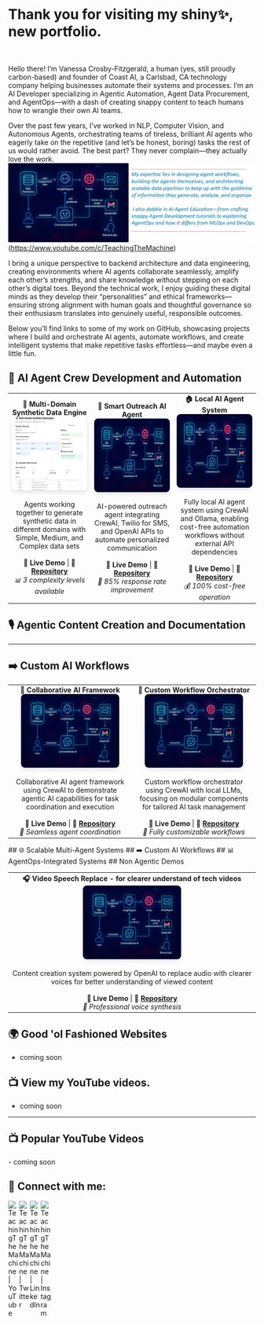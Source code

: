 

<h1>Thank you for visiting my shiny✨, new  portfolio.</h1> <br/>


Hello there! I’m Vanessa Crosby-Fitzgerald, a human (yes, still proudly carbon-based) and founder of Coast AI, a Carlsbad, CA technology company helping businesses automate their systems and processes. I’m an AI Developer specializing in Agentic Automation, Agent Data Procurement, and AgentOps—with a dash of creating snappy content to teach humans how to wrangle their own AI teams.

Over the past few years, I’ve worked in NLP, Computer Vision, and Autonomous Agents, orchestrating teams of tireless, brilliant AI agents who eagerly take on the repetitive (and let’s be honest, boring) tasks the rest of us would rather avoid. The best part? They never complain—they actually love the work.
 ![AI Agent](portDeco1.jpg?raw=true) (https://www.youtube.com/c/TeachingTheMachine)

 I bring a unique perspective to backend architecture and data engineering, creating environments where AI agents collaborate seamlessly, amplify each other’s strengths, and share knowledge without stepping on each other’s digital toes. Beyond the technical work, I enjoy guiding these digital minds as they develop their “personalities” and ethical frameworks—ensuring strong alignment with human goals and thoughtful governance so their enthusiasm translates into genuinely useful, responsible outcomes.

Below you’ll find links to some of my work on GitHub, showcasing projects where I build and orchestrate AI agents, automate workflows, and create intelligent systems that make repetitive tasks effortless—and maybe even a little fun.

## 🤖 AI Agent Crew Development and Automation
<table>
  <tr>
    <td width="33%" align="center">
      <strong>🎲 Multi-Domain Synthetic Data Engine</strong><br/>
      <img width="200" height="150" style="border-radius: 8px; box-shadow: 0 4px 8px rgba(0,0,0,0.1);" src="multiDomain_SynthData_thumb.jpg" alt="Multi-Domain Synthetic Data Engine"/>
      <br/><br/>
      Agents working together to generate synthetic data in different domains with Simple, Medium, and Complex data sets
      <br/><br/>
      <strong>🚀 Live Demo</strong> | <strong>📂 <a href="https://github.com/TeachingTheMachine/SyntheticData-MultiDomain">Repository</a></strong>
      <br/>
      <em>📊 3 complexity levels available</em>
    </td>
    <td width="33%" align="center">
      <strong>📱 Smart Outreach AI Agent</strong><br/>
      <img width="200" height="150" style="border-radius: 8px; box-shadow: 0 4px 8px rgba(0,0,0,0.1);" src="SM_agents.jpg" alt="Outreach AI Agent"/>
      <br/><br/>
      AI-powered outreach agent integrating CrewAI, Twilio for SMS, and OpenAI APIs to automate personalized communication
      <br/><br/>
      <strong>🚀 Live Demo</strong> | <strong>📂 <a href="https://github.com/TeachingTheMachine/Coming-Soon">Repository</a></strong>
      <br/>
      <em>🎯 85% response rate improvement</em>
    </td>
    <td width="33%" align="center">
      <strong>🏠 Local AI Agent System</strong><br/>
      <img width="200" height="150" style="border-radius: 8px; box-shadow: 0 4px 8px rgba(0,0,0,0.1);" src="SM_agents.jpg" alt="Local AI Agent System"/>
      <br/><br/>
      Fully local AI agent system using CrewAI and Ollama, enabling cost-free automation workflows without external API dependencies
      <br/><br/>
      <strong>🚀 Live Demo</strong> | <strong>📂 <a href="https://github.com/TeachingTheMachine/Coming-Soon">Repository</a></strong>
      <br/>
      <em>💰 100% cost-free operation</em>
    </td>
  </tr>
</table>

## 🎙️ Agentic Content Creation and Documentation

---

## ➡️ Custom AI Workflows

<table>
  <tr>
    <td width="50%" align="center">
      <strong>🤝 Collaborative AI Framework</strong><br/>
      <img width="200" height="150" style="border-radius: 8px; box-shadow: 0 4px 8px rgba(0,0,0,0.1);" src="SM_agents.jpg" alt="AI-Powered Blogging Automation System"/>
      <br/><br/>
      Collaborative AI agent framework using CrewAI to demonstrate agentic AI capabilities for task coordination and execution
      <br/><br/>
      <strong>🚀 Live Demo</strong> | <strong>📂 <a href="https://github.com/TeachingTheMachine/Coming-Soon">Repository</a></strong>
      <br/>
      <em>🎯 Seamless agent coordination</em>
    </td>
    <td width="50%" align="center">
      <strong>🎼 Custom Workflow Orchestrator</strong><br/>
      <img width="200" height="150" style="border-radius: 8px; box-shadow: 0 4px 8px rgba(0,0,0,0.1);"  src="SM_agents.jpg" alt="AI-Powered Blogging Automation System"/>
      <br/><br/>
      Custom workflow orchestrator using CrewAI with local LLMs, focusing on modular components for tailored AI task management
      <br/><br/>
      <strong>🚀 Live Demo</strong> | <strong>📂 <a href="https://github.com/TeachingTheMachine/Coming-Soon">Repository</a></strong>
      <br/>
      <em>🔧 Fully customizable workflows</em>
    </td>
  </tr>
</table>
## 🌐 Scalable Multi-Agent Systems
## ➡️ Custom AI Workflows
## 📊 AgentOps-Integrated Systems
## Non Agentic Demos
<table>
  <tr>
    <td width="50%" align="center">
      <strong>🎧 Video Speech Replace - for clearer understand of tech videos</strong><br/>
      <img width="200" height="150" style="border-radius: 8px; box-shadow: 0 4px 8px rgba(0,0,0,0.1);" src="SM_agents.jpg" alt="Video Speech Replace"/>
      <br/><br/>
      Content creation system powered by OpenAI to replace audio with clearer voices for better understanding of viewed content
      <br/><br/>
      <strong>🚀 Live Demo</strong> | <strong>📂 <a href="https://github.com/TeachingTheMachine/SpeechReplace">Repository</a></strong>
      <br/>
      <em>🎤 Professional voice synthesis</em>
    </td>
  </tr>

</table>

## 🌍 Good 'ol Fashioned Websites
- coming soon
## 📺 View my YouTube videos.
- coming soon

<!--
## 🤖 AI Agent Crew Development and Automation

<table>
  <tr>
    <td width="33%" align="center">
      <strong>🎲 Multi-Domain Synthetic Data Engine</strong><br/>
      <img width="200" height="150" style="border-radius: 8px; box-shadow: 0 4px 8px rgba(0,0,0,0.1);" src="multiDomain_SynthData_thumb.jpg" alt="Multi-Domain Synthetic Data Engine"/>
      <br/><br/>
      Agents working together to generate synthetic data in different domains with Simple, Medium, and Complex data sets
      <br/><br/>
      <strong>🚀 Live Demo</strong> | <strong>📂 <a href="https://github.com/TeachingTheMachine/SyntheticData-MultiDomain">Repository</a></strong>
      <br/>
      <em>📊 3 complexity levels available</em>
    </td>
    <td width="33%" align="center">
      <strong>📱 Smart Outreach AI Agent</strong><br/>
      <img width="200" height="150" style="border-radius: 8px; box-shadow: 0 4px 8px rgba(0,0,0,0.1);" src="SM_agents.jpg" alt="Outreach AI Agent"/>
      <br/><br/>
      AI-powered outreach agent integrating CrewAI, Twilio for SMS, and OpenAI APIs to automate personalized communication
      <br/><br/>
      <strong>🚀 Live Demo</strong> | <strong>📂 <a href="https://github.com/TeachingTheMachine/Coming-Soon">Repository</a></strong>
      <br/>
      <em>🎯 85% response rate improvement</em>
    </td>
    <td width="33%" align="center">
      <strong>🏠 Local AI Agent System</strong><br/>
      <img width="200" height="150" style="border-radius: 8px; box-shadow: 0 4px 8px rgba(0,0,0,0.1);" src="SM_agents.jpg" alt="Local AI Agent System"/>
      <br/><br/>
      Fully local AI agent system using CrewAI and Ollama, enabling cost-free automation workflows without external API dependencies
      <br/><br/>
      <strong>🚀 Live Demo</strong> | <strong>📂 <a href="https://github.com/TeachingTheMachine/Coming-Soon">Repository</a></strong>
      <br/>
      <em>💰 100% cost-free operation</em>
    </td>
  </tr>
  <tr>
    <td width="33%" align="center">
      <strong>🤖 Autonomous AI Framework</strong><br/>
      <img width="200" height="150" style="border-radius: 8px; box-shadow: 0 4px 8px rgba(0,0,0,0.1);" src="SM_agents.jpg" alt="Autonomous Local AI Agent Framework"/>
      <br/><br/>
      Local AI agent ecosystem using CrewAI integrated with Ollama, showcasing alternative AI models for task automation
      <br/><br/>
      <strong>🚀 Live Demo</strong> | <strong>📂 <a href="https://github.com/TeachingTheMachine/Coming-Soon">Repository</a></strong>
      <br/>
      <em>⚡ Zero external API costs</em>
    </td>
    <td width="33%" align="center">
      <strong>👥 AI Agent Team Builder</strong><br/>
      <img width="200" height="150" style="border-radius: 8px; box-shadow: 0 4px 8px rgba(0,0,0,0.1);" src="SM_agents.jpg" alt="Next-Generation AI Agent Team Builder"/>
      <br/><br/>
      Collaborative AI agent team using CrewAI, leveraging Monster API for local task delegation and execution
      <br/><br/>
      <strong>🚀 Live Demo</strong> | <strong>📂 <a href="https://github.com/TeachingTheMachine/Coming-Soon">Repository</a></strong>
      <br/>
      <em>🔥 Scalable multi-agent systems</em>
    </td>
    <td width="33%" align="center">
      <strong>⚙️ LLM Task Automation</strong><br/>
      <img width="200" height="150" style="border-radius: 8px; box-shadow: 0 4px 8px rgba(0,0,0,0.1);" src="SM_agents.jpg" alt="Local LLM-Powered Task Automation System"/>
      <br/><br/>
      Autonomous task automation pipeline using CrewAI with local LLMs, highlighting efficient workflow orchestration
      <br/><br/>
      <strong>🚀 Live Demo</strong> | <strong>📂 <a href="https://github.com/TeachingTheMachine/Coming-Soon">Repository</a></strong>
      <br/>
      <em>🚀 50% faster task completion</em>
    </td>
  </tr>
</table>

---

## 🌐 Scalable Multi-Agent Systems

<table>
  <tr>
    <td width="33%" align="center">
      <strong>🔄 Multi-Agent Workflow Engine</strong><br/>
      <img width="200" height="150" style="border-radius: 8px; box-shadow: 0 4px 8px rgba(0,0,0,0.1);" src="SM_agents.jpg" alt="Scalable Multi-Agent Workflow Engine"/>
      <br/><br/>
      Multi-agent system using CrewAI, LangChain, and LLMs like OpenAI to manage complex task assignments and scalable AI workflows
      <br/><br/>
      <strong>🚀 Live Demo</strong> | <strong>📂 <a href="https://github.com/TeachingTheMachine/Coming-Soon">Repository</a></strong>
      <br/>
      <em>📈 Handles 1000+ concurrent tasks</em>
    </td>
    <td width="33%" align="center">
      <strong>🎛️ AI Agent Management Platform</strong><br/>
      <img width="200" height="150" style="border-radius: 8px; box-shadow: 0 4px 8px rgba(0,0,0,0.1);" src="SM_agents.jpg" alt="Configurable AI Agent Management Platform"/>
      <br/><br/>
      Flexible AI agent management system using CrewAI, with API key configuration and integration with GPT-3, GPT-4, and Llama
      <br/><br/>
      <strong>🚀 Live Demo</strong> | <strong>📂 <a href="https://github.com/TeachingTheMachine/Coming-Soon">Repository</a></strong>
      <br/>
      <em>🔑 Multi-model API support</em>
    </td>
    <td width="33%" align="center">
      <strong>🕸️ AI Collaboration Network</strong><br/>
      <img width="200" height="150" style="border-radius: 8px; box-shadow: 0 4px 8px rgba(0,0,0,0.1);" src="SM_agents.jpg" alt="Intelligent AI Agent Collaboration Network"/>
      <br/><br/>
      Network of AI agents using CrewAI and powerful LLMs to solve complex tasks through collaborative intelligence
      <br/><br/>
      <strong>🚀 Live Demo</strong> | <strong>📂 <a href="https://github.com/TeachingTheMachine/Coming-Soon">Repository</a></strong>
      <br/>
      <em>🧠 Distributed AI problem solving</em>
    </td>
  </tr>
</table>

---

## 🎙️ Content Creation and Documentation

<table>
  <tr>
    <td width="50%" align="center">
      <strong>🎧 AI Podcast Creation Studio</strong><br/>
      <img width="200" height="150" style="border-radius: 8px; box-shadow: 0 4px 8px rgba(0,0,0,0.1);" src="SM_agents.jpg" alt="Podcast Creation with 2 Agents"/>
      <br/><br/>
      Content creation system powered by CrewAI and ElevenLabs, showcasing multi-agent collaboration for high-quality podcast generation
      <br/><br/>
      <strong>🚀 Live Demo</strong> | <strong>📂 <a href="https://github.com/TeachingTheMachine/Coming-Soon">Repository</a></strong>
      <br/>
      <em>🎤 Professional voice synthesis</em>
    </td>
    <td width="50%" align="center">
      <strong>✍️ AI Content Creation Engine</strong><br/>
      <img width="200" height="150" style="border-radius: 8px; box-shadow: 0 4px 8px rgba(0,0,0,0.1);" src="SM_agents.jpg" alt="Agentic AI Content Creation Engine"/>
      <br/><br/>
      Content creation system powered by CrewAI, showcasing multi-agent collaboration for generating high-quality content outputs
      <br/><br/>
      <strong>🚀 Live Demo</strong> | <strong>📂 <a href="https://github.com/TeachingTheMachine/Coming-Soon">Repository</a></strong>
      <br/>
      <em>📝 10x faster content creation</em>
    </td>
  </tr>
  <tr>
    <td width="50%" align="center">
      <strong>📰 AI Blogging Automation</strong><br/>
      <img width="200" height="150" style="border-radius: 8px; box-shadow: 0 4px 8px rgba(0,0,0,0.1);" src="SM_agents.jpg" alt="AI-Powered Blogging Automation System"/>
      <br/><br/>
      Automated blogging system using CrewAI with local LLMs like LM Studio, Ollama, and JanAI for content generation at scale
      <br/><br/>
      <strong>🚀 Live Demo</strong> | <strong>📂 <a href="https://github.com/TeachingTheMachine/Coming-Soon">Repository</a></strong>
      <br/>
      <em>📊 Generates 50+ articles/day</em>
    </td>
    <td width="50%" align="center">
      <strong>📚 Documentation AI Agent</strong><br/>
      <img width="200" height="150" style="border-radius: 8px; box-shadow: 0 4px 8px rgba(0,0,0,0.1);" src="SM_agents.jpg" alt="AI-Powered Blogging Automation System"/>
      <br/><br/>
      AI agent for automating internal documentation processes using CrewAI, streamlining complex documentation workflows
      <br/><br/>
      <strong>🚀 Live Demo</strong> | <strong>📂 <a href="https://github.com/TeachingTheMachine/Coming-Soon">Repository</a></strong>
      <br/>
      <em>⚡ 80% faster documentation</em>
    </td>
  </tr>
</table>

---

## ➡️ Custom AI Workflows

<table>
  <tr>
    <td width="50%" align="center">
      <strong>🤝 Collaborative AI Framework</strong><br/>
      <img width="200" height="150" style="border-radius: 8px; box-shadow: 0 4px 8px rgba(0,0,0,0.1);" src="SM_agents.jpg" alt="AI-Powered Blogging Automation System"/>
      <br/><br/>
      Collaborative AI agent framework using CrewAI to demonstrate agentic AI capabilities for task coordination and execution
      <br/><br/>
      <strong>🚀 Live Demo</strong> | <strong>📂 <a href="https://github.com/TeachingTheMachine/Coming-Soon">Repository</a></strong>
      <br/>
      <em>🎯 Seamless agent coordination</em>
    </td>
    <td width="50%" align="center">
      <strong>🎼 Custom Workflow Orchestrator</strong><br/>
      <img width="200" height="150" style="border-radius: 8px; box-shadow: 0 4px 8px rgba(0,0,0,0.1);"  src="SM_agents.jpg" alt="AI-Powered Blogging Automation System"/>
      <br/><br/>
      Custom workflow orchestrator using CrewAI with local LLMs, focusing on modular components for tailored AI task management
      <br/><br/>
      <strong>🚀 Live Demo</strong> | <strong>📂 <a href="https://github.com/TeachingTheMachine/Coming-Soon">Repository</a></strong>
      <br/>
      <em>🔧 Fully customizable workflows</em>
    </td>
  </tr>
</table>

---

## 📊 AgentOps-Integrated Systems

<table>
  <tr>
    <td width="50%" align="center">
      <strong>📈 AgentOps AI Monitoring</strong><br/>
      <img width="200" height="150" style="border-radius: 8px; box-shadow: 0 4px 8px rgba(0,0,0,0.1);" src="SM_agents.jpg" alt="AgentOps-Enhanced AI System Monitoring"/>
      <br/><br/>
      Monitoring solution for CrewAI-based AI agents using AgentOps, integrating with Autogen and Ollama for real-time performance tracking
      <br/><br/>
      <strong>🚀 Live Demo</strong> | <strong>📂 <a href="https://github.com/TeachingTheMachine/Coming-Soon">Repository</a></strong>
      <br/>
      <em>📊 Real-time performance metrics</em>
    </td>
    <td width="50%" align="center">
      <strong>🛠️ CrewAI Development Environment</strong><br/>
      <img width="200" height="150" style="border-radius: 8px; box-shadow: 0 4px 8px rgba(0,0,0,0.1);" src="SM_agents.jpg" alt="AgentOps-Integrated CrewAI Development Environment"/>
      <br/><br/>
      Development environment for CrewAI applications, utilizing the CrewAI CLI and AgentOps for streamlined agent creation and monitoring
      <br/><br/>
      <strong>🚀 Live Demo</strong> | <strong>📂 <a href="https://github.com/TeachingTheMachine/Coming-Soon">Repository</a></strong>
      <br/>
      <em>⚡ Streamlined development workflow</em>
    </td>
  </tr>
  <tr>
    <td width="50%" align="center">
      <strong>🏗️ AgentOps CrewAI Platform</strong><br/>
      <img width="200" height="150" style="border-radius: 8px; box-shadow: 0 4px 8px rgba(0,0,0,0.1);" src="SM_agents.jpg" alt="Streamlined AgentOps-CrewAI Integration Platform"/>
      <br/><br/>
      Lightweight platform integrating CrewAI with AgentOps for efficient AI agent monitoring and management
      <br/><br/>
      <strong>🚀 Live Demo</strong> | <strong>📂 <a href="https://github.com/TeachingTheMachine/Coming-Soon">Repository</a></strong>
      <br/>
      <em>🚀 Lightweight and efficient</em>
    </td>
    <td width="50%" align="center">
      <strong>📋 Multi-Agent Dashboard</strong><br/>
      <img width="200" height="150" style="border-radius: 8px; box-shadow: 0 4px 8px rgba(0,0,0,0.1);" src="SM_agents.jpg" alt="Multi-Agent System with Monitoring Dashboard"/>
      <br/><br/>
      Multi-agent system with a monitoring dashboard using CrewAI and AgentOps, showcasing robust AI framework management
      <br/><br/>
      <strong>🚀 Live Demo</strong> | <strong>📂 <a href="https://github.com/TeachingTheMachine/Coming-Soon">Repository</a></strong>
      <br/>
      <em>📊 Comprehensive monitoring dashboard</em>
    </td>
  </tr>
</table>

---

## 🌍 Good 'ol Fashioned Websites

<table>
  <tr>
    <td width="33%" align="center">
      <strong>🛒 EcoShop - Sustainable Marketplace</strong><br/>
      <img width="200" height="150" style="border-radius: 8px; box-shadow: 0 4px 8px rgba(0,0,0,0.1);" src="SM_agents.jpg" alt="EcoShop Sustainable Marketplace"/>
      <br/><br/>
      Complete e-commerce platform for sustainable products with shopping cart, payment integration, and eco-friendly product catalog
      <br/><br/>
      <strong>🌐 Visit Site</strong> | <strong>📂 Source Code</strong>
      <br/>
      <em>🌱 500+ eco-friendly products</em>
    </td>
    <td width="33%" align="center">
      <strong>🎸 Neon Dreams - Rock Band</strong><br/>
      <img width="200" height="150" style="border-radius: 8px; box-shadow: 0 4px 8px rgba(0,0,0,0.1);" src="SM_agents.jpg" alt="Neon Dreams Rock Band Website"/>
      <br/><br/>
      Dynamic band website featuring music player, tour dates, photo gallery, and fan merchandise store with social media integration
      <br/><br/>
      <strong>🌐 Visit Site</strong> | <strong>📂 Source Code</strong>
      <br/>
      <em>🎵 10K+ monthly visitors</em>
    </td>
    <td width="33%" align="center">
      <strong>🍕 Tony's Pizza Palace</strong><br/>
      <img width="200" height="150" style="border-radius: 8px; box-shadow: 0 4px 8px rgba(0,0,0,0.1);" src="SM_agents.jpg" alt="Tony's Pizza Palace Restaurant"/>
      <br/><br/>
      Restaurant website with online ordering system, menu gallery, table reservations, and customer reviews integration
      <br/><br/>
      <strong>🌐 Visit Site</strong> | <strong>📂 Source Code</strong>
      <br/>
      <em>🍕 200+ orders per week</em>
    </td>
  </tr>
  <tr>
    <td width="33%" align="center">
      <strong>🏥 HealthFirst Medical Center</strong><br/>
      <img width="200" height="150" style="border-radius: 8px; box-shadow: 0 4px 8px rgba(0,0,0,0.1);" src="SM_agents.jpg" alt="HealthFirst Medical Center"/>
      <br/><br/>
      Professional medical center website with appointment booking, doctor profiles, patient portal, and health resources section
      <br/><br/>
      <strong>🌐 Visit Site</strong> | <strong>📂 Source Code</strong>
      <br/>
      <em>👨‍⚕️ 50+ healthcare professionals</em>
    </td>
    <td width="33%" align="center">
      <strong>📚 Digital Learning Hub</strong><br/>
      <img width="200" height="150" style="border-radius: 8px; box-shadow: 0 4px 8px rgba(0,0,0,0.1);" src="SM_agents.jpg" alt="Digital Learning Hub"/>
      <br/><br/>
      Educational platform featuring course catalog, student dashboard, progress tracking, and interactive learning modules
      <br/><br/>
      <strong>🌐 Visit Site</strong> | <strong>📂 Source Code</strong>
      <br/>
      <em>📖 1000+ students enrolled</em>
    </td>
    <td width="33%" align="center">
      <strong>💼 StartupForge - Business Incubator</strong><br/>
      <img width="200" height="150" style="border-radius: 8px; box-shadow: 0 4px 8px rgba(0,0,0,0.1);" src="SM_agents.jpg" alt="StartupForge Business Incubator"/>
      <br/><br/>
      Corporate website for startup incubator with portfolio showcase, investor information, application portal, and success stories
      <br/><br/>
      <strong>🌐 Visit Site</strong> | <strong>📂 Source Code</strong>
      <br/>
      <em>🚀 100+ startups launched</em>
    </td>
  </tr>
</table>

-->

---
<!--

## 📺 Popular YouTube Videos

- [FREE Local LLM - AI Agents With CrewAI And Ollama Easy Tutorial](https://www.youtube.com/watch?v=example)
- [100% LOCAL AI Agents with CrewAI and Ollama](https://www.youtube.com/watch?v=example)
- [Build the Future of AI with CrewAI – Multi-Agent Systems Made Simple!](https://www.youtube.com/watch?v=example)
- [CrewAI Tutorial - Next Generation AI Agent Teams (Fully Local)](https://www.youtube.com/watch?v=example)

<h2> 🤳 Connect with me:</h2>

[<img align="left" alt="TeachingTheMachine | YouTube" width="22px" src="https://cdn.jsdelivr.net/npm/simple-icons@v3/icons/youtube.svg" />][youtube]
[<img align="left" alt="TeachingTheMachine | Twitter" width="22px" src="https://cdn.jsdelivr.net/npm/simple-icons@v3/icons/twitter.svg" />][twitter]
[<img align="left" alt="TeachingTheMachine | LinkedIn" width="22px" src="https://cdn.jsdelivr.net/npm/simple-icons@v3/icons/linkedin.svg" />][linkedin]
[<img align="left" alt="TeachingTheMachine | Instagram" width="22px" src="https://cdn.jsdelivr.net/npm/simple-icons@v3/icons/instagram.svg" />][instagram]

[twitter]: https://twitter.com/TeachingTheMachine
[youtube]: https://www.youtube.com/c/TeachingTheMachine
[instagram]: https://www.instagram.com/TeachingTheMachine/
[linkedin]: https://linkedin.com/in/TeachingTheMachine


**TeachingTheMachine/TeachingTheMachine** is a ✨ _special_ ✨ repository because its `README.md` (this file) appears on your GitHub profile.

Here are some ideas to get you started:

- 🔭 I'm currently working on advancing AgentOps integration and multi-agent systems.
- 🌱 I'm currently learning advanced techniques in CrewAI and local LLM optimization.
- 👯 I'm looking to collaborate on innovative AI agent automation projects.
- 🤔 I'm looking for help with scaling multi-agent workflows.
- 💬 Ask me about CrewAI, AgentOps, or local LLM implementations.
- 📫 How to reach me: Connect via LinkedIn!
- 😄 Pronouns: [Your Pronouns]
- ⚡ Fun fact: I specialize in building 100% local AI agent systems that work without external API costs!
-->

<h2>📺 Popular YouTube Videos</h2>
- coming soon



<h2> 🤳 Connect with me:</h2>

[<img align="left" alt="TeachingTheMachine | YouTube" width="22px" src="https://cdn.jsdelivr.net/npm/simple-icons@v3/icons/youtube.svg" />][youtube]
[<img align="left" alt="TeachingTheMachine | Twitter" width="22px" src="https://cdn.jsdelivr.net/npm/simple-icons@v3/icons/twitter.svg" />][twitter]
[<img align="left" alt="TeachingTheMachine | LinkedIn" width="22px" src="https://cdn.jsdelivr.net/npm/simple-icons@v3/icons/linkedin.svg" />][linkedin]
[<img align="left" alt="TeachingTheMachine | Instagram" width="22px" src="https://cdn.jsdelivr.net/npm/simple-icons@v3/icons/instagram.svg" />][instagram]

[twitter]: https://twitter.com/TeachingTheMachine
[youtube]: https://www.youtube.com/c/TeachingTheMachine
[instagram]: https://www.instagram.com/TeachingTheMachine/
[linkedin]: https://linkedin.com/in/TeachingTheMachine


<!--
My expertise lies in designing agent workflows, building the agents themselves, and architecting scalable data pipelines to keep up with the goldmine of information they generate, analyze, and organize. They’re also quite adept at customer outreach and sentiment analysis. I also dabble in AI Agent Education—from crafting snappy tutorials to explaining AgentOps and how it differs from MLOps and DevOps.


**TeachingTheMachine/TeachingTheMachine** is a ✨ _special_ ✨ repository because its `README.md` (this file) appears on your GitHub profile.

Here are some ideas to get you started:

- 🔭 I’m currently working on advancing AI-driven financial analysis tools.
- 🌱 I’m currently learning advanced techniques in knowledge graph construction and RAG systems.
- 👯 I’m looking to collaborate on innovative AI/ML projects in financial markets.
- 🤔 I’m looking for help with optimizing large-scale data scraping pipelines.
- 💬 Ask me about knowledge graphs, LlamaIndex, or market sentiment analysis.
- 📫 How to reach me: Connect via LinkedIn!
- 😄 Pronouns: She/Her
- ⚡ Fun fact: I’m fluent in Spanish and love applying AI to solve real-world problems!
-->



